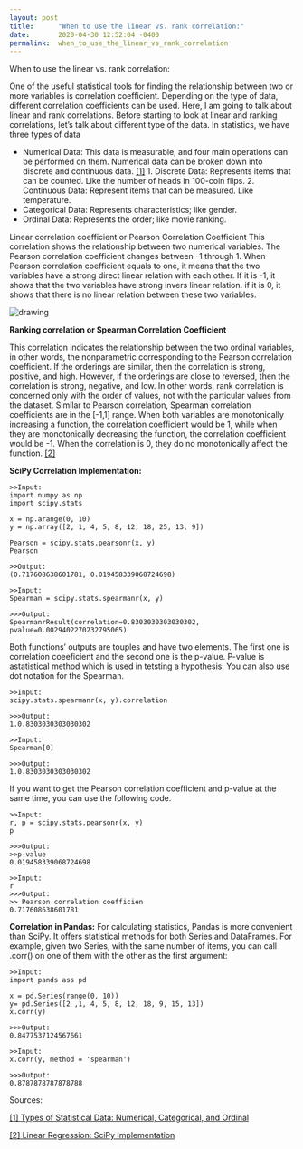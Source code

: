 ```yaml
---
layout: post
title:      "When to use the linear vs. rank correlation:"
date:       2020-04-30 12:52:04 -0400
permalink:  when_to_use_the_linear_vs_rank_correlation
---
```


When to use the linear vs. rank correlation:

One of the useful statistical tools for finding the relationship between two or more variables is correlation coefficient. Depending on the type of data, different correlation coefficients can be used. Here, I am going to talk about linear and rank correlations.
Before starting to look at linear and ranking correlations, let’s talk about different type of the data. In statistics, we have three types of data 

* Numerical Data: This data is measurable, and four main operations can be performed on them. Numerical data can be broken down into discrete and continuous data. [\[1\]](https://www.dummies.com/education/math/statistics/types-of-statistical-data-numerical-categorical-and-ordinal/)
                1.  Discrete Data: Represents items that can be counted. Like the number of heads in 100-coin flips.
                2.  Continuous Data: Represent items that can be measured. Like temperature.
*	Categorical Data: Represents characteristics; like gender. 
*	Ordinal Data: Represents the order; like movie ranking.

Linear correlation coefficient or Pearson Correlation Coefficient
This correlation shows the relationship between two numerical variables. The Pearson correlation coefficient changes between -1 through 1.  When Pearson correlation coefficient equals to one, it means that the two variables have a strong direct linear relation with each other. If it is -1, it shows that the two variables have strong invers linear relation. if it is 0, it shows that there is no linear relation between these two variables. 


<img src="https://files.realpython.com/media/py-corr-1.d13ed60a9b91.png" alt="drawing" style="max-width: 90%"/>


**Ranking correlation or Spearman Correlation Coefficient**

This correlation indicates the relationship between the two ordinal variables, in other words, the nonparametric corresponding to the Pearson correlation coefficient. If the orderings are similar, then the correlation is strong, positive, and high. However, if the orderings are close to reversed, then the correlation is strong, negative, and low. In other words, rank correlation is concerned only with the order of values, not with the particular values from the dataset. Similar to Pearson correlation, Spearman correlation coefficients are in the [-1,1] range. When both variables are monotonically increasing a function, the correlation coefficient would be 1, while when they are monotonically decreasing the function, the correlation coefficient would be -1. When the correlation is 0, they do no monotonically affect the function. [\[2\]](https://realpython.com/numpy-scipy-pandas-correlation-python/#linear-regression-scipy-implementation)

**SciPy Correlation Implementation:**
```
>>Input:
import numpy as np
import scipy.stats

x = np.arange(0, 10)
y = np.array([2, 1, 4, 5, 8, 12, 18, 25, 13, 9])

Pearson = scipy.stats.pearsonr(x, y)
Pearson

>>Output:
(0.717608638601781, 0.019458339068724698)
```
```
>>Input:
Spearman = scipy.stats.spearmanr(x, y)

>>>Output:
SpearmanrResult(correlation=0.8303030303030302, pvalue=0.0029402270232795065)
```


Both functions’ outputs are touples and have two elements. The first one is correlation coeeficient and the second one is the p-value. P-value is astatistical method which is used in tetsting a hypothesis.
You can also use dot notation for the Spearman.
```
>>Input:
scipy.stats.spearmanr(x, y).correlation

>>>Output:
1.0.8303030303030302
```
```
>>Input:
Spearman[0]

>>>Output:
1.0.8303030303030302
```
If you want to get the Pearson correlation coefficient and p-value at the same time, you can use the following code. 

```
>>Input:
r, p = scipy.stats.pearsonr(x, y)
p

>>>Output:
>>p-value
0.019458339068724698
 
>>Input:
r
>>>Output:
>> Pearson correlation coefficien
0.717608638601781
```
**Correlation in  Pandas:**
For calculating statistics, Pandas is more convenient than SciPy. It offers statistical methods for both Series and DataFrames. For example, given two Series, with the same number of items, you can call .corr() on one of them with the other as the first argument:

```
>>Input:
import pands ass pd

x = pd.Series(range(0, 10))
y= pd.Series([2 ,1, 4, 5, 8, 12, 18, 9, 15, 13])
x.corr(y)

>>>Output:
0.8477537124567661

>>Input:
x.corr(y, method = 'spearman')

>>>Output:
0.8787878787878788
```
Sources:

[\[1\] Types of Statistical Data: Numerical, Categorical, and Ordinal](https://www.dummies.com/education/math/statistics/types-of-statistical-data-numerical-categorical-and-ordinal/)

[\[2\] Linear Regression: SciPy Implementation](https://realpython.com/numpy-scipy-pandas-correlation-python/#linear-regression-scipy-implementation)
